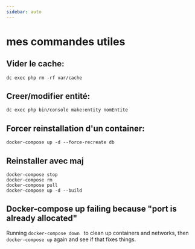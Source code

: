 ```yaml
---
sidebar: auto
---
```


# mes commandes utiles

## Vider le cache:
````
dc exec php rm -rf var/cache
````

## Creer/modifier entité:
````
dc exec php bin/console make:entity nomEntite
````

## Forcer reinstallation d'un container:
````
docker-compose up -d --force-recreate db
````

## Reinstaller avec maj 
````
docker-compose stop
docker-compose rm
docker-compose pull
docker-compose up -d --build
````
## Docker-compose up failing because "port is already allocated"

Running ````docker-compose down ```` to clean up containers and networks, then ````docker-compose up```` again and see if that fixes things.
